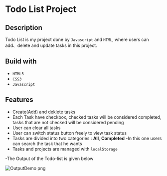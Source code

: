 # Todo List Project

## Description

Todo List is my project  done by `Javascript` and `HTML`,  where users can add、delete and update tasks in this project.



## Build with

- `HTML5`
- `CSS3`
- `Javascript`


## Features

- Create(Add) and deklete tasks
- Each Task have checkbox, checked tasks will be considered completed, tasks that are not checked will be considered pending
- User can clear all tasks
- User can switch status button freely to view task status
- Tasks are divided into two categories : **All**, **Completed** 
-In this one users can search the task that he wants 
- Tasks and projects are managed with `localStorage`


-The Output of the Todo-list is given below



![OutputDemo png](https://user-images.githubusercontent.com/120723992/220359853-c92be19b-89e4-4a13-9db9-7e53dacde6ce.png)
